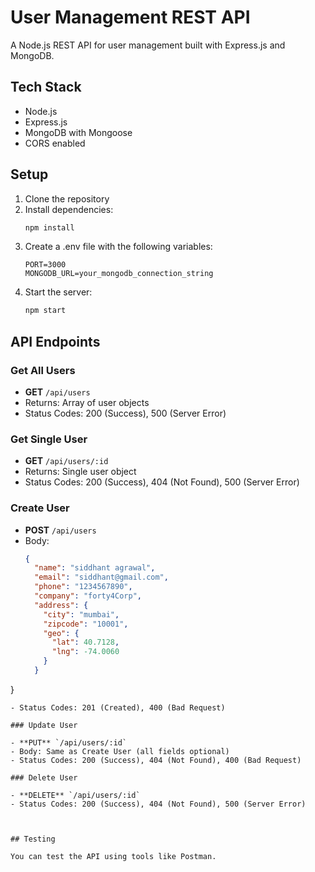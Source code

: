 # User Management REST API

A Node.js REST API for user management built with Express.js and MongoDB.

## Tech Stack

- Node.js
- Express.js
- MongoDB with Mongoose
- CORS enabled

## Setup

1. Clone the repository
2. Install dependencies:
   ```bash
   npm install
   ```
3. Create a .env file with the following variables:
   ```
   PORT=3000
   MONGODB_URL=your_mongodb_connection_string
   ```
4. Start the server:
   ```bash
   npm start
   ```

## API Endpoints

### Get All Users

- **GET** `/api/users`
- Returns: Array of user objects
- Status Codes: 200 (Success), 500 (Server Error)

### Get Single User

- **GET** `/api/users/:id`
- Returns: Single user object
- Status Codes: 200 (Success), 404 (Not Found), 500 (Server Error)

### Create User

- **POST** `/api/users`
- Body:
  ```json
  {
    "name": "siddhant agrawal",
    "email": "siddhant@gmail.com",
    "phone": "1234567890",
    "company": "forty4Corp",
    "address": {
      "city": "mumbai",
      "zipcode": "10001",
      "geo": {
        "lat": 40.7128,
        "lng": -74.0060
      }
    }
}
  ```
- Status Codes: 201 (Created), 400 (Bad Request)

### Update User

- **PUT** `/api/users/:id`
- Body: Same as Create User (all fields optional)
- Status Codes: 200 (Success), 404 (Not Found), 400 (Bad Request)

### Delete User

- **DELETE** `/api/users/:id`
- Status Codes: 200 (Success), 404 (Not Found), 500 (Server Error)



## Testing

You can test the API using tools like Postman.


